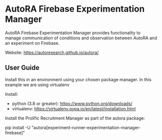 # AutoRA Firebase Experimentation Manager

AutoRA Firebase Experimentation Manager provides functionality to  manage communication of conditions and observation between AutoRA and an experiment on Firebase.

Website: https://autoresearch.github.io/autora/

## User Guide

Install this in an environment using your chosen package manager. In this example we are using virtualenv

Install:
- python (3.8 or greater): https://www.python.org/downloads/
- virtualenv: https://virtualenv.pypa.io/en/latest/installation.html

Install the Prolific Recruitment Manager as part of the autora package:

pip install -U "autora[experiment-runner-experimentation-manager-firebase]"
